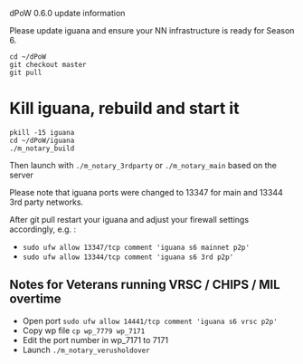 dPoW 0.6.0 update information


Please update iguana and ensure your NN infrastructure is ready for Season 6.
```
cd ~/dPoW
git checkout master
git pull
```

# Kill iguana, rebuild and start it

```
pkill -15 iguana
cd ~/dPoW/iguana
./m_notary_build
```

Then launch with `./m_notary_3rdparty` or `./m_notary_main` based on the server

Please note that iguana ports were changed to 13347 for main and 13344 3rd party networks.

After git pull restart your iguana and adjust your firewall settings accordingly, e.g. :

- `sudo ufw allow 13347/tcp comment 'iguana s6 mainnet p2p'`
- `sudo ufw allow 13344/tcp comment 'iguana s6 3rd p2p' `

## Notes for Veterans running VRSC / CHIPS / MIL overtime

- Open port `sudo ufw allow 14441/tcp comment 'iguana s6 vrsc p2p'`
- Copy wp file `cp wp_7779 wp_7171`
- Edit the port number in wp_7171 to 7171
- Launch `./m_notary_verusholdover`
